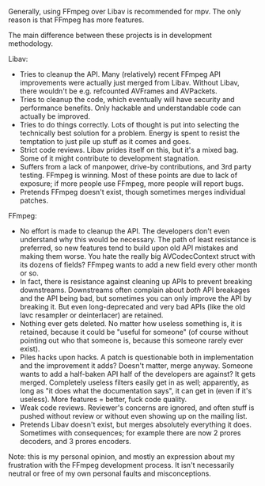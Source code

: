 Generally, using FFmpeg over Libav is recommended for mpv. The only reason is that FFmpeg has more features.

The main difference between these projects is in development methodology.

Libav:
- Tries to cleanup the API. Many (relatively) recent FFmpeg API improvements were actually just merged from Libav. Without Libav, there wouldn't be e.g. refcounted AVFrames and AVPackets.
- Tries to cleanup the code, which eventually will have security and performance benefits. Only hackable and understandable code can actually be improved.
- Tries to do things correctly. Lots of thought is put into selecting the technically best solution for a problem. Energy is spent to resist the temptation to just pile up stuff as it comes and goes.
- Strict code reviews. Libav prides itself on this, but it's a mixed bag. Some of it might contribute to development stagnation.
- Suffers from a lack of manpower, drive-by contributions, and 3rd party testing. FFmpeg is winning. Most of these points are due to lack of exposure; if more people use FFmpeg, more people will report bugs.
- Pretends FFmpeg doesn't exist, though sometimes merges individual patches.

FFmpeg:
- No effort is made to cleanup the API. The developers don't even understand why this would be necessary. The path of least resistance is preferred, so new features tend to build upon old API mistakes and making them worse. You hate the really big AVCodecContext struct with its dozens of fields? FFmpeg wants to add a new field every other month or so.
- In fact, there is resistance against cleaning up APIs to prevent breaking downstreams. Downstreams often complain about _both_ API breakages and the API being bad, but sometimes you can only improve the API by breaking it. But even long-deprecated and very bad APIs (like the old lavc resampler or deinterlacer) are retained.
- Nothing ever gets deleted. No matter how useless something is, it is retained, because it could be "useful for someone" (of course without pointing out who that someone is, because this someone rarely ever exist).
- Piles hacks upon hacks. A patch is questionable both in implementation and the improvement it adds? Doesn't matter, merge anyway. Someone wants to add a half-baken API half of the developers are against? It gets merged. Completely useless filters easily get in as well; apparently, as long as "it does what the documentation says", it can get in (even if it's useless). More features = better, fuck code quality.
- Weak code reviews. Reviewer's concerns are ignored, and often stuff is pushed without review or without even showing up on the mailing list.
- Pretends Libav doesn't exist, but merges absolutely everything it does. Sometimes with consequences; for example there are now 2 prores decoders, and 3 prores encoders.

Note: this is my personal opinion, and mostly an expression about my frustration with the FFmpeg development process. It isn't necessarily neutral or free of my own personal faults and misconceptions.
